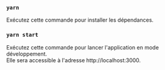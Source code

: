 ### `yarn`

Exécutez cette commande pour installer les dépendances.

### `yarn start`

Exécutez cette commande pour lancer l'application en mode développement.\
Elle sera accessible à l'adresse http://localhost:3000.

